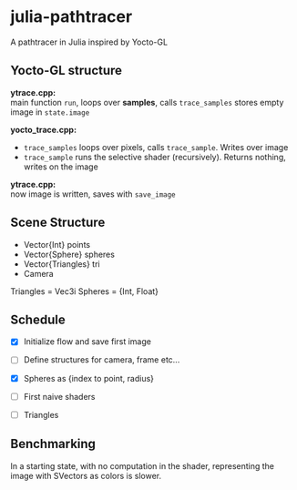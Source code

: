 # julia-pathtracer
A pathtracer in Julia inspired by Yocto-GL


## Yocto-GL structure
**ytrace.cpp:**  
main function `run`, loops over **samples**, calls `trace_samples`
stores empty image in `state.image`

**yocto_trace.cpp:**
- `trace_samples` loops over pixels, calls `trace_sample`. Writes over image
- `trace_sample` runs the selective shader (recursively). Returns nothing, 
    writes on the image

**ytrace.cpp:**   
now image is written, saves with `save_image`


## Scene Structure
- Vector{Int} points
- Vector{Sphere} spheres
- Vector{Triangles} tri
- Camera


Triangles = Vec3i
Spheres = {Int, Float}

## Schedule
- [x] Initialize flow and save first image 
- [ ] Define structures for camera, frame etc...
- [x] Spheres as {index to point, radius}
- [ ] First naive shaders 
- [ ] Triangles


## Benchmarking
In a starting state, with no computation in the shader, representing the image
with SVectors as colors is slower.